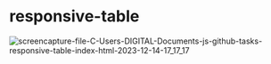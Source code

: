 # responsive-table
 
![screencapture-file-C-Users-DIGITAL-Documents-js-github-tasks-responsive-table-index-html-2023-12-14-17_17_17](https://github.com/shrutigajera102/responsive-table/assets/146714862/b6dafe24-b403-462c-9b8c-a58acd992c2e)
